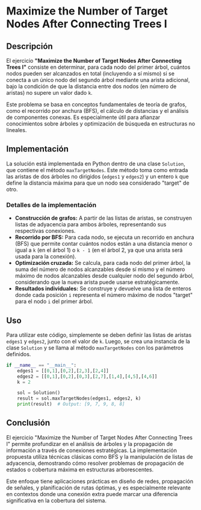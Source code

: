 # Maximize the Number of Target Nodes After Connecting Trees I

## Descripción

El ejercicio **"Maximize the Number of Target Nodes After Connecting Trees I"** consiste en determinar, para cada nodo del primer árbol, cuántos nodos pueden ser alcanzados en total (incluyendo a sí mismo) si se conecta a un único nodo del segundo árbol mediante una arista adicional, bajo la condición de que la distancia entre dos nodos (en número de aristas) no supere un valor dado `k`.

Este problema se basa en conceptos fundamentales de teoría de grafos, como el recorrido por anchura (BFS), el cálculo de distancias y el análisis de componentes conexas. Es especialmente útil para afianzar conocimientos sobre árboles y optimización de búsqueda en estructuras no lineales.

## Implementación

La solución está implementada en Python dentro de una clase `Solution`, que contiene el método `maxTargetNodes`. Este método toma como entrada las aristas de dos árboles no dirigidos (`edges1` y `edges2`) y un entero `k` que define la distancia máxima para que un nodo sea considerado "target" de otro.

### Detalles de la implementación

- **Construcción de grafos:** A partir de las listas de aristas, se construyen listas de adyacencia para ambos árboles, representando sus respectivas conexiones.
- **Recorrido por BFS:** Para cada nodo, se ejecuta un recorrido en anchura (BFS) que permite contar cuántos nodos están a una distancia menor o igual a `k` (en el árbol 1) o `k - 1` (en el árbol 2, ya que una arista será usada para la conexión).
- **Optimización cruzada:** Se calcula, para cada nodo del primer árbol, la suma del número de nodos alcanzables desde sí mismo y el número máximo de nodos alcanzables desde cualquier nodo del segundo árbol, considerando que la nueva arista puede usarse estratégicamente.
- **Resultados individuales:** Se construye y devuelve una lista de enteros donde cada posición `i` representa el número máximo de nodos "target" para el nodo `i` del primer árbol.

## Uso

Para utilizar este código, simplemente se deben definir las listas de aristas `edges1` y `edges2`, junto con el valor de `k`. Luego, se crea una instancia de la clase `Solution` y se llama al método `maxTargetNodes` con los parámetros definidos.

```python
if __name__ == "__main__":
    edges1 = [[0,1],[0,2],[2,3],[2,4]]
    edges2 = [[0,1],[0,2],[0,3],[2,7],[1,4],[4,5],[4,6]]
    k = 2

    sol = Solution()
    result = sol.maxTargetNodes(edges1, edges2, k)
    print(result)  # Output: [9, 7, 9, 8, 8]
```

## Conclusión

El ejercicio "Maximize the Number of Target Nodes After Connecting Trees I" permite profundizar en el análisis de árboles y la propagación de información a través de conexiones estratégicas. La implementación propuesta utiliza técnicas clásicas como BFS y la manipulación de listas de adyacencia, demostrando cómo resolver problemas de propagación de estados o cobertura máxima en estructuras arborescentes.

Este enfoque tiene aplicaciones prácticas en diseño de redes, propagación de señales, y planificación de rutas óptimas, y es especialmente relevante en contextos donde una conexión extra puede marcar una diferencia significativa en la cobertura del sistema.
